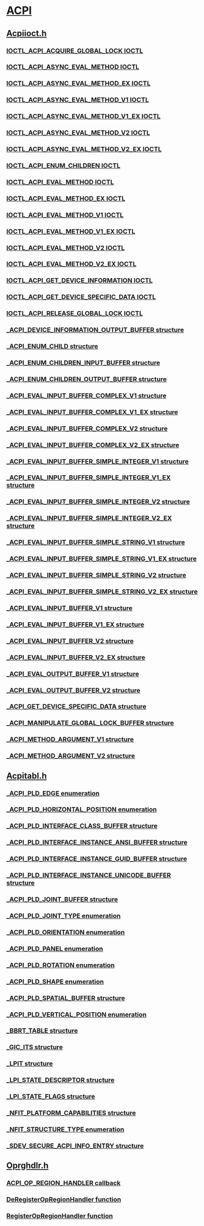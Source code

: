 # [ACPI](index.md)
## [Acpiioct.h](../acpiioct/index.md)
### [IOCTL_ACPI_ACQUIRE_GLOBAL_LOCK IOCTL](../acpiioct/ni-acpiioct-ioctl_acpi_acquire_global_lock.md)
### [IOCTL_ACPI_ASYNC_EVAL_METHOD IOCTL](../acpiioct/ni-acpiioct-ioctl_acpi_async_eval_method.md)
### [IOCTL_ACPI_ASYNC_EVAL_METHOD_EX IOCTL](../acpiioct/ni-acpiioct-ioctl_acpi_async_eval_method_ex.md)
### [IOCTL_ACPI_ASYNC_EVAL_METHOD_V1 IOCTL](../acpiioct/ni-acpiioct-ioctl_acpi_async_eval_method_v1.md)
### [IOCTL_ACPI_ASYNC_EVAL_METHOD_V1_EX IOCTL](../acpiioct/ni-acpiioct-ioctl_acpi_async_eval_method_v1_ex.md)
### [IOCTL_ACPI_ASYNC_EVAL_METHOD_V2 IOCTL](../acpiioct/ni-acpiioct-ioctl_acpi_async_eval_method_v2.md)
### [IOCTL_ACPI_ASYNC_EVAL_METHOD_V2_EX IOCTL](../acpiioct/ni-acpiioct-ioctl_acpi_async_eval_method_v2_ex.md)
### [IOCTL_ACPI_ENUM_CHILDREN IOCTL](../acpiioct/ni-acpiioct-ioctl_acpi_enum_children.md)
### [IOCTL_ACPI_EVAL_METHOD IOCTL](../acpiioct/ni-acpiioct-ioctl_acpi_eval_method.md)
### [IOCTL_ACPI_EVAL_METHOD_EX IOCTL](../acpiioct/ni-acpiioct-ioctl_acpi_eval_method_ex.md)
### [IOCTL_ACPI_EVAL_METHOD_V1 IOCTL](../acpiioct/ni-acpiioct-ioctl_acpi_eval_method_v1.md)
### [IOCTL_ACPI_EVAL_METHOD_V1_EX IOCTL](../acpiioct/ni-acpiioct-ioctl_acpi_eval_method_v1_ex.md)
### [IOCTL_ACPI_EVAL_METHOD_V2 IOCTL](../acpiioct/ni-acpiioct-ioctl_acpi_eval_method_v2.md)
### [IOCTL_ACPI_EVAL_METHOD_V2_EX IOCTL](../acpiioct/ni-acpiioct-ioctl_acpi_eval_method_v2_ex.md)
### [IOCTL_ACPI_GET_DEVICE_INFORMATION IOCTL](../acpiioct/ni-acpiioct-ioctl_acpi_get_device_information.md)
### [IOCTL_ACPI_GET_DEVICE_SPECIFIC_DATA IOCTL](../acpiioct/ni-acpiioct-ioctl_acpi_get_device_specific_data.md)
### [IOCTL_ACPI_RELEASE_GLOBAL_LOCK IOCTL](../acpiioct/ni-acpiioct-ioctl_acpi_release_global_lock.md)
### [_ACPI_DEVICE_INFORMATION_OUTPUT_BUFFER structure](../acpiioct/ns-acpiioct-_acpi_device_information_output_buffer.md)
### [_ACPI_ENUM_CHILD structure](../acpiioct/ns-acpiioct-_acpi_enum_child.md)
### [_ACPI_ENUM_CHILDREN_INPUT_BUFFER structure](../acpiioct/ns-acpiioct-_acpi_enum_children_input_buffer.md)
### [_ACPI_ENUM_CHILDREN_OUTPUT_BUFFER structure](../acpiioct/ns-acpiioct-_acpi_enum_children_output_buffer.md)
### [_ACPI_EVAL_INPUT_BUFFER_COMPLEX_V1 structure](../acpiioct/ns-acpiioct-_acpi_eval_input_buffer_complex_v1.md)
### [_ACPI_EVAL_INPUT_BUFFER_COMPLEX_V1_EX structure](../acpiioct/ns-acpiioct-_acpi_eval_input_buffer_complex_v1_ex.md)
### [_ACPI_EVAL_INPUT_BUFFER_COMPLEX_V2 structure](../acpiioct/ns-acpiioct-_acpi_eval_input_buffer_complex_v2.md)
### [_ACPI_EVAL_INPUT_BUFFER_COMPLEX_V2_EX structure](../acpiioct/ns-acpiioct-_acpi_eval_input_buffer_complex_v2_ex.md)
### [_ACPI_EVAL_INPUT_BUFFER_SIMPLE_INTEGER_V1 structure](../acpiioct/ns-acpiioct-_acpi_eval_input_buffer_simple_integer_v1.md)
### [_ACPI_EVAL_INPUT_BUFFER_SIMPLE_INTEGER_V1_EX structure](../acpiioct/ns-acpiioct-_acpi_eval_input_buffer_simple_integer_v1_ex.md)
### [_ACPI_EVAL_INPUT_BUFFER_SIMPLE_INTEGER_V2 structure](../acpiioct/ns-acpiioct-_acpi_eval_input_buffer_simple_integer_v2.md)
### [_ACPI_EVAL_INPUT_BUFFER_SIMPLE_INTEGER_V2_EX structure](../acpiioct/ns-acpiioct-_acpi_eval_input_buffer_simple_integer_v2_ex.md)
### [_ACPI_EVAL_INPUT_BUFFER_SIMPLE_STRING_V1 structure](../acpiioct/ns-acpiioct-_acpi_eval_input_buffer_simple_string_v1.md)
### [_ACPI_EVAL_INPUT_BUFFER_SIMPLE_STRING_V1_EX structure](../acpiioct/ns-acpiioct-_acpi_eval_input_buffer_simple_string_v1_ex.md)
### [_ACPI_EVAL_INPUT_BUFFER_SIMPLE_STRING_V2 structure](../acpiioct/ns-acpiioct-_acpi_eval_input_buffer_simple_string_v2.md)
### [_ACPI_EVAL_INPUT_BUFFER_SIMPLE_STRING_V2_EX structure](../acpiioct/ns-acpiioct-_acpi_eval_input_buffer_simple_string_v2_ex.md)
### [_ACPI_EVAL_INPUT_BUFFER_V1 structure](../acpiioct/ns-acpiioct-_acpi_eval_input_buffer_v1.md)
### [_ACPI_EVAL_INPUT_BUFFER_V1_EX structure](../acpiioct/ns-acpiioct-_acpi_eval_input_buffer_v1_ex.md)
### [_ACPI_EVAL_INPUT_BUFFER_V2 structure](../acpiioct/ns-acpiioct-_acpi_eval_input_buffer_v2.md)
### [_ACPI_EVAL_INPUT_BUFFER_V2_EX structure](../acpiioct/ns-acpiioct-_acpi_eval_input_buffer_v2_ex.md)
### [_ACPI_EVAL_OUTPUT_BUFFER_V1 structure](../acpiioct/ns-acpiioct-_acpi_eval_output_buffer_v1.md)
### [_ACPI_EVAL_OUTPUT_BUFFER_V2 structure](../acpiioct/ns-acpiioct-_acpi_eval_output_buffer_v2.md)
### [_ACPI_GET_DEVICE_SPECIFIC_DATA structure](../acpiioct/ns-acpiioct-_acpi_get_device_specific_data.md)
### [_ACPI_MANIPULATE_GLOBAL_LOCK_BUFFER structure](../acpiioct/ns-acpiioct-_acpi_manipulate_global_lock_buffer.md)
### [_ACPI_METHOD_ARGUMENT_V1 structure](../acpiioct/ns-acpiioct-_acpi_method_argument_v1.md)
### [_ACPI_METHOD_ARGUMENT_V2 structure](../acpiioct/ns-acpiioct-_acpi_method_argument_v2.md)
## [Acpitabl.h](../acpitabl/index.md)
### [_ACPI_PLD_EDGE enumeration](../acpitabl/ne-acpitabl-_acpi_pld_edge.md)
### [_ACPI_PLD_HORIZONTAL_POSITION enumeration](../acpitabl/ne-acpitabl-_acpi_pld_horizontal_position.md)
### [_ACPI_PLD_INTERFACE_CLASS_BUFFER structure](../acpitabl/ns-acpitabl-_acpi_pld_interface_class_buffer.md)
### [_ACPI_PLD_INTERFACE_INSTANCE_ANSI_BUFFER structure](../acpitabl/ns-acpitabl-_acpi_pld_interface_instance_ansi_buffer.md)
### [_ACPI_PLD_INTERFACE_INSTANCE_GUID_BUFFER structure](../acpitabl/ns-acpitabl-_acpi_pld_interface_instance_guid_buffer.md)
### [_ACPI_PLD_INTERFACE_INSTANCE_UNICODE_BUFFER structure](../acpitabl/ns-acpitabl-_acpi_pld_interface_instance_unicode_buffer.md)
### [_ACPI_PLD_JOINT_BUFFER structure](../acpitabl/ns-acpitabl-_acpi_pld_joint_buffer.md)
### [_ACPI_PLD_JOINT_TYPE enumeration](../acpitabl/ne-acpitabl-_acpi_pld_joint_type.md)
### [_ACPI_PLD_ORIENTATION enumeration](../acpitabl/ne-acpitabl-_acpi_pld_orientation.md)
### [_ACPI_PLD_PANEL enumeration](../acpitabl/ne-acpitabl-_acpi_pld_panel.md)
### [_ACPI_PLD_ROTATION enumeration](../acpitabl/ne-acpitabl-_acpi_pld_rotation.md)
### [_ACPI_PLD_SHAPE enumeration](../acpitabl/ne-acpitabl-_acpi_pld_shape.md)
### [_ACPI_PLD_SPATIAL_BUFFER structure](../acpitabl/ns-acpitabl-_acpi_pld_spatial_buffer.md)
### [_ACPI_PLD_VERTICAL_POSITION enumeration](../acpitabl/ne-acpitabl-_acpi_pld_vertical_position.md)
### [_BBRT_TABLE structure](../acpitabl/ns-acpitabl-_bbrt_table.md)
### [_GIC_ITS structure](../acpitabl/ns-acpitabl-_gic_its.md)
### [_LPIT structure](../acpitabl/ns-acpitabl-_lpit.md)
### [_LPI_STATE_DESCRIPTOR structure](../acpitabl/ns-acpitabl-_lpi_state_descriptor.md)
### [_LPI_STATE_FLAGS structure](../acpitabl/ns-acpitabl-_lpi_state_flags.md)
### [_NFIT_PLATFORM_CAPABILITIES structure](../acpitabl/ns-acpitabl-_nfit_platform_capabilities.md)
### [_NFIT_STRUCTURE_TYPE enumeration](../acpitabl/ne-acpitabl-_nfit_structure_type.md)
### [_SDEV_SECURE_ACPI_INFO_ENTRY structure](../acpitabl/ns-acpitabl-_sdev_secure_acpi_info_entry.md)
## [Oprghdlr.h](../oprghdlr/index.md)
### [ACPI_OP_REGION_HANDLER callback](../oprghdlr/nc-oprghdlr-acpi_op_region_handler.md)
### [DeRegisterOpRegionHandler function](../oprghdlr/nf-oprghdlr-deregisteropregionhandler.md)
### [RegisterOpRegionHandler function](../oprghdlr/nf-oprghdlr-registeropregionhandler.md)
